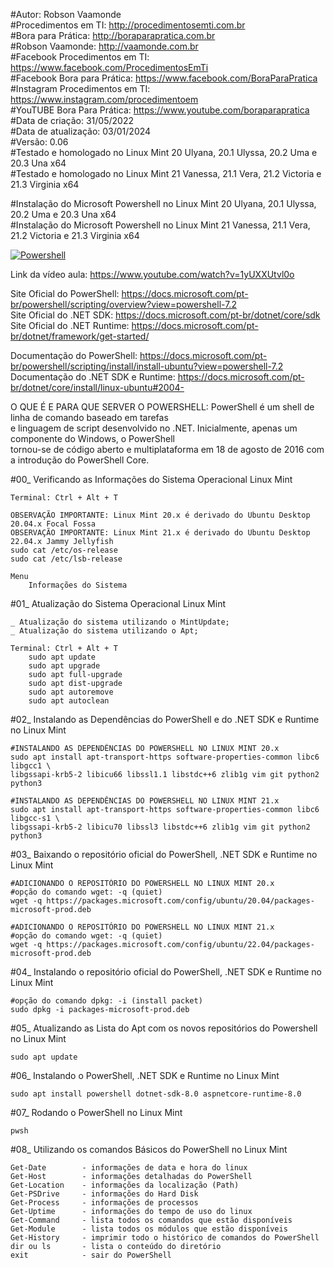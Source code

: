 #Autor: Robson Vaamonde<br>
#Procedimentos em TI: http://procedimentosemti.com.br<br>
#Bora para Prática: http://boraparapratica.com.br<br>
#Robson Vaamonde: http://vaamonde.com.br<br>
#Facebook Procedimentos em TI: https://www.facebook.com/ProcedimentosEmTi<br>
#Facebook Bora para Prática: https://www.facebook.com/BoraParaPratica<br>
#Instagram Procedimentos em TI: https://www.instagram.com/procedimentoem<br>
#YouTUBE Bora Para Prática: https://www.youtube.com/boraparapratica<br>
#Data de criação: 31/05/2022<br>
#Data de atualização: 03/01/2024<br>
#Versão: 0.06<br>
#Testado e homologado no Linux Mint 20 Ulyana, 20.1 Ulyssa, 20.2 Uma e 20.3 Una x64<br>
#Testado e homologado no Linux Mint 21 Vanessa, 21.1 Vera, 21.2 Victoria e 21.3 Virginia x64

#Instalação do Microsoft Powershell no Linux Mint 20 Ulyana, 20.1 Ulyssa, 20.2 Uma e 20.3 Una x64<br>
#Instalação do Microsoft Powershell no Linux Mint 21 Vanessa, 21.1 Vera, 21.2 Victoria e 21.3 Virginia x64

[![Powershell](http://img.youtube.com/vi/1yUXXUtvl0o/0.jpg)](https://www.youtube.com/watch?v=1yUXXUtvl0o "Powershell")

Link da vídeo aula: https://www.youtube.com/watch?v=1yUXXUtvl0o

Site Oficial do PowerShell: https://docs.microsoft.com/pt-br/powershell/scripting/overview?view=powershell-7.2<br>
Site Oficial do .NET SDK: https://docs.microsoft.com/pt-br/dotnet/core/sdk<br>
Site Oficial do .NET Runtime: https://docs.microsoft.com/pt-br/dotnet/framework/get-started/

Documentação do PowerShell: https://docs.microsoft.com/pt-br/powershell/scripting/install/install-ubuntu?view=powershell-7.2<br>
Documentação do .NET SDK e Runtime: https://docs.microsoft.com/pt-br/dotnet/core/install/linux-ubuntu#2004-

O QUE É E PARA QUE SERVER O POWERSHELL: PowerShell é um shell de linha de comando baseado em tarefas<br>
e linguagem de script desenvolvido no .NET. Inicialmente, apenas um componente do Windows, o PowerShell<br>
tornou-se de código aberto e multiplataforma em 18 de agosto de 2016 com a introdução do PowerShell Core.

#00_ Verificando as Informações do Sistema Operacional Linux Mint<br>

	Terminal: Ctrl + Alt + T

	OBSERVAÇÃO IMPORTANTE: Linux Mint 20.x é derivado do Ubuntu Desktop 20.04.x Focal Fossa 
	OBSERVAÇÃO IMPORTANTE: Linux Mint 21.x é derivado do Ubuntu Desktop 22.04.x Jammy Jellyfish
	sudo cat /etc/os-release
	sudo cat /etc/lsb-release

	Menu
		Informações do Sistema
		
#01_ Atualização do Sistema Operacional Linux Mint<br>

	_ Atualização do sistema utilizando o MintUpdate;
	_ Atualização do sistema utilizando o Apt;

	Terminal: Ctrl + Alt + T
		sudo apt update
		sudo apt upgrade
		sudo apt full-upgrade
		sudo apt dist-upgrade
		sudo apt autoremove
		sudo apt autoclean

#02_ Instalando as Dependências do PowerShell e do .NET SDK e Runtime no Linux Mint<br>

	#INSTALANDO AS DEPENDÊNCIAS DO POWERSHELL NO LINUX MINT 20.x
	sudo apt install apt-transport-https software-properties-common libc6 libgcc1 \
	libgssapi-krb5-2 libicu66 libssl1.1 libstdc++6 zlib1g vim git python2 python3

	#INSTALANDO AS DEPENDÊNCIAS DO POWERSHELL NO LINUX MINT 21.x
	sudo apt install apt-transport-https software-properties-common libc6 libgcc-s1 \
	libgssapi-krb5-2 libicu70 libssl3 libstdc++6 zlib1g vim git python2 python3

#03_ Baixando o repositório oficial do PowerShell, .NET SDK e Runtime no Linux Mint<br>
	
	#ADICIONANDO O REPOSITÓRIO DO POWERSHELL NO LINUX MINT 20.x
	#opção do comando wget: -q (quiet)
	wget -q https://packages.microsoft.com/config/ubuntu/20.04/packages-microsoft-prod.deb

	#ADICIONANDO O REPOSITÓRIO DO POWERSHELL NO LINUX MINT 21.x
	#opção do comando wget: -q (quiet)
	wget -q https://packages.microsoft.com/config/ubuntu/22.04/packages-microsoft-prod.deb

#04_ Instalando o repositório oficial do PowerShell, .NET SDK e Runtime no Linux Mint<br>
	
	#opção do comando dpkg: -i (install packet)
	sudo dpkg -i packages-microsoft-prod.deb

#05_ Atualizando as Lista do Apt com os novos repositórios do Powershell no Linux Mint<br>
	
	sudo apt update

#06_ Instalando o PowerShell, .NET SDK e Runtime no Linux Mint<br>

	sudo apt install powershell dotnet-sdk-8.0 aspnetcore-runtime-8.0

#07_ Rodando o PowerShell no Linux Mint<br>
	
	pwsh

#08_ Utilizando os comandos Básicos do PowerShell no Linux Mint<br>

	Get-Date        - informações de data e hora do linux
	Get-Host        - informações detalhadas do PowerShell
	Get-Location    - informações da localização (Path)
	Get-PSDrive     - informações do Hard Disk
	Get-Process     - informações de processos
	Get-Uptime      - informações do tempo de uso do linux
	Get-Command     - lista todos os comandos que estão disponíveis
	Get-Module      - lista todos os módulos que estão disponíveis
	Get-History     - imprimir todo o histórico de comandos do PowerShell
	dir ou ls       - lista o conteúdo do diretório
	exit            - sair do PowerShell